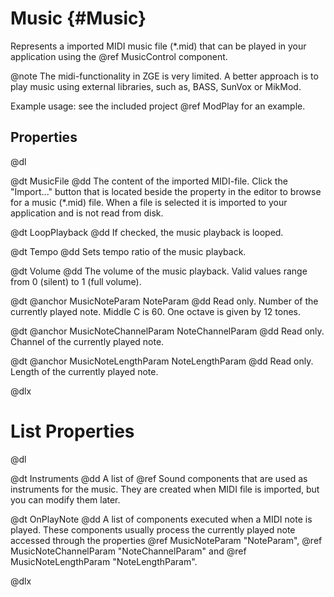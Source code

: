 # Music {#Music}

Represents a imported MIDI music file (*.mid) that can be played in your application using the @ref MusicControl component.

@note The midi-functionality in ZGE is very limited. A better approach is to play music using external libraries, such as, BASS, SunVox or MikMod.

Example usage: see the included project @ref ModPlay for an example.

## Properties

@dl

@dt MusicFile
@dd The content of the imported MIDI-file. Click the "Import..." button that is located beside the property in the editor to browse for a music (*.mid) file. When a file is selected it is imported to your application and is not read from disk.

@dt LoopPlayback
@dd If checked, the music playback is looped.

@dt Tempo
@dd Sets tempo ratio of the music playback.

@dt Volume
@dd The volume of the music playback. Valid values range from 0 (silent) to 1 (full volume).

@dt @anchor MusicNoteParam NoteParam
@dd Read only. Number of the currently played note. Middle C is 60. One octave is given by 12 tones.

@dt @anchor MusicNoteChannelParam NoteChannelParam
@dd Read only. Channel of the currently played note.

@dt @anchor MusicNoteLengthParam NoteLengthParam
@dd Read only. Length of the currently played note.

@dlx

# List Properties

@dl

@dt Instruments
@dd A list of @ref Sound components that are used as instruments for the music. They are created when MIDI file is imported, but you can modify them later.

@dt OnPlayNote
@dd A list of components executed when a MIDI note is played. These components usually process the currently played note accessed through the properties @ref MusicNoteParam "NoteParam", @ref MusicNoteChannelParam "NoteChannelParam" and @ref MusicNoteLengthParam "NoteLengthParam".

@dlx
